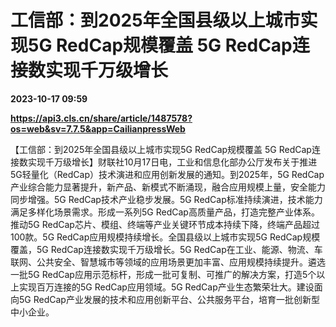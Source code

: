 # 工信部：到2025年全国县级以上城市实现5G RedCap规模覆盖 5G RedCap连接数实现千万级增长

**2023-10-17 09:59**

**https://api3.cls.cn/share/article/1487578?os=web&sv=7.7.5&app=CailianpressWeb**

【工信部：到2025年全国县级以上城市实现5G RedCap规模覆盖 5G RedCap连接数实现千万级增长】财联社10月17日电，工业和信息化部办公厅发布关于推进5G轻量化（RedCap）技术演进和应用创新发展的通知。到2025年，5G RedCap产业综合能力显著提升，新产品、新模式不断涌现，融合应用规模上量，安全能力同步增强。5G RedCap技术产业稳步发展。5G RedCap标准持续演进，技术能力满足多样化场景需求。形成一系列5G RedCap高质量产品，打造完整产业体系。推动5G RedCap芯片、模组、终端等产业关键环节成本持续下降，终端产品超过100款。5G RedCap应用规模持续增长。全国县级以上城市实现5G RedCap规模覆盖，5G RedCap连接数实现千万级增长。5G RedCap在工业、能源、物流、车联网、公共安全、智慧城市等领域的应用场景更加丰富、应用规模持续提升。遴选一批5G RedCap应用示范标杆，形成一批可复制、可推广的解决方案，打造5个以上实现百万连接的5G RedCap应用领域。5G RedCap产业生态繁荣壮大。建设面向5G RedCap产业发展的技术和应用创新平台、公共服务平台，培育一批创新型中小企业。
